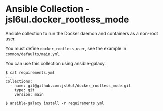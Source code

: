 # Ansible Collection - jsl6ul.docker_rootless_mode

Ansible collection to run the Docker daemon and containers as a non-root user.

You must define `docker_rootless_user`, see the example in `common/defaults/main.yml`.

You can use this collection using ansible-galaxy.

```
$ cat requirements.yml
---
collections:
  - name: git@github.com:jsl6ul/docker_rootless_mode.git
    type: git
    version: main

$ ansible-galaxy install -r requirements.yml
```
